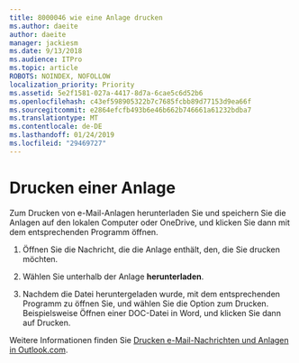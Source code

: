 ```yaml
---
title: 8000046 wie eine Anlage drucken
ms.author: daeite
author: daeite
manager: jackiesm
ms.date: 9/13/2018
ms.audience: ITPro
ms.topic: article
ROBOTS: NOINDEX, NOFOLLOW
localization_priority: Priority
ms.assetid: 5e2f1581-027a-4417-8d7a-6cae5c6d52b6
ms.openlocfilehash: c43ef598905322b7c7685fcbb89d77153d9ea66f
ms.sourcegitcommit: e2864efcfb493b6e46b662b746661a61232bdba7
ms.translationtype: MT
ms.contentlocale: de-DE
ms.lasthandoff: 01/24/2019
ms.locfileid: "29469727"
---
```

# <a name="print-an-attachment"></a>Drucken einer Anlage

Zum Drucken von e-Mail-Anlagen herunterladen Sie und speichern Sie die Anlagen auf den lokalen Computer oder OneDrive, und klicken Sie dann mit dem entsprechenden Programm öffnen.
  
1. Öffnen Sie die Nachricht, die die Anlage enthält, den, die Sie drucken möchten.
    
2. Wählen Sie unterhalb der Anlage **herunterladen**. 
    
3. Nachdem die Datei heruntergeladen wurde, mit dem entsprechenden Programm zu öffnen Sie, und wählen Sie die Option zum Drucken. Beispielsweise Öffnen einer DOC-Datei in Word, und klicken Sie dann auf Drucken.
    
Weitere Informationen finden Sie [Drucken e-Mail-Nachrichten und Anlagen in Outlook.com](https://go.microsoft.com/fwlink/?linkid=2021110&amp;clcid=0x409).
  

